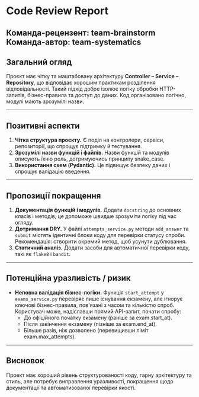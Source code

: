 # Code Review Report
**Команда-рецензент:** team-brainstorm  
**Команда-автор:** team-systematics 
---

## Загальний огляд
Проєкт має чітку та маштабовану архітектуру **Controller – Service – Repository**, що відповідає хорошим практикам розділення відповідальності. Такий підхід добре ізолює логіку обробки HTTP-запитів, бізнес-правила та доступ до даних. Код організовано логічно, модулі мають зрозумілі назви.  

---

## Позитивні аспекти

1. **Чітка структура проєкту.** Є поділ на контролери, сервіси, репозиторії, що спрощує підтримку й тестування.  
2. **Зрозумілі назви функцій і файлів.** Назви функцій та модулів описують їхню роль, дотримуючись принципу snake_case.  
3. **Використання схем (Pydantic).** Це підвищує безпеку даних і спрощує валідацію введення.

---

## Пропозиції покращення

1. **Документація функцій і модулів.** Додати `docstring` до основних класів і методів, це допоможе швидше зрозуміти логіку під час огляду.  
2. **Дотримання DRY.** У файлі `attempts_service.py` методи `add_answer` та `submit` містять ідентичні блоки коду для перевірки статусу спроби. Рекомендація: створити окремий метод, щоб усунути дублювання.
3. **Статичний аналіз.** Додати засоби для автоматичної перевірки коду, такі як `flake8` і `bandit`.

---

## Потенційна уразливість / ризик

- **Неповна валідація бізнес-логіки.** 
Функція `start_attempt` у `exams_service.py` перевіряє лише існування екзамену, але ігнорує ключові бізнес-правила, пов'язані з часом та кількістю спроб. Користувач може, надіславши прямий API-запит, почати спробу: </br>
    - До офіційного початку екзамену (раніше за exam.start_at).
    - Після закінчення екзамену (пізніше за exam.end_at).
    - Більше разів, ніж дозволено (перевищивши ліміт exam.max_attempts).


---

## Висновок
Проект має хороший рівень структурованості коду, гарну архітектуру та стиль, але потребує виправлення уразливості, покращення щодо документації та автоматизованої перевірки якості.


